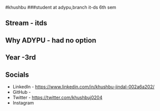 #khushbu
###student at adypu,branch it-ds 6th sem




## Stream - itds
## Why ADYPU - had no option
## Year -3rd

## Socials
* LinkedIn - https://www.linkedin.com/in/khushbu-jindal-002a6a202/
* GitHub - 
* Twitter - https://twitter.com/khushbuj0204
* Instagram
